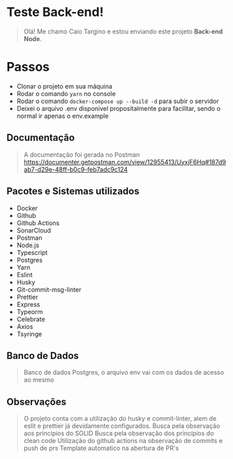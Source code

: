 # Teste Back-end!

> Olá! Me chamo Caio Targino e estou enviando este projeto **Back-end Node**.

# Passos

- Clonar o projeto em sua máquina
- Rodar o comando `yarn` no console
- Rodar o comando `docker-compose up --build -d` para subir o servidor
- Deixei o arquivo .env disponivel propositalmente para facilitar, sendo o normal ir apenas o env.example

## Documentação

> A documentação foi gerada no Postman
> https://documenter.getpostman.com/view/12955413/UyxjF6Hq#187d9ab7-d29e-48ff-b0c9-feb7adc9c124

## Pacotes e Sistemas utilizados

- Docker
- Github
- Github Actions
- SonarCloud
- Postman
- Node.js
- Typescript
- Postgres
- Yarn
- Eslint
- Husky
- Git-commit-msg-linter
- Prettier
- Express
- Typeorm
- Celebrate
- Axios
- Tsyringe

## Banco de Dados

> Banco de dados Postgres, o arquivo env vai com os dados de acesso ao mesmo

## Observações
> O projeto conta com a utilização do husky e commit-linter, alem de eslit e prettier já devidamente configurados.
> Busca pela observação aos principios do SOLID
> Busca pela observação dos princípios do clean code
> Utilização do github actions na observação de commits e push de prs
> Template automatico na abertura de PR's
